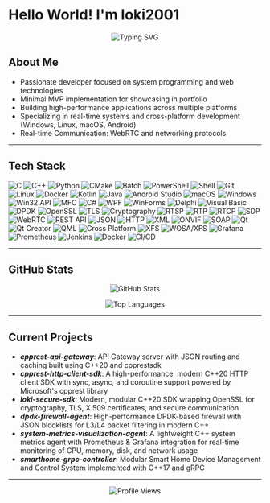 # Hello World! I'm loki2001

<div align="center">
  <img src="https://readme-typing-svg.herokuapp.com?font=Fira+Code&pause=1000&color=58A6FF&width=435&lines=System+Programming+Engineer;Full-Stack+Developer;Cross-Platform+Specialist;Real-time+Communication+Expert" alt="Typing SVG" />
</div>

## About Me
- Passionate developer focused on system programming and web technologies
- Minimal MVP implementation for showcasing in portfolio
- Building high-performance applications across multiple platforms
- Specializing in real-time systems and cross-platform development (Windows, Linux, macOS, Android)
- Real-time Communication: WebRTC and networking protocols

---

## Tech Stack
![C](https://img.shields.io/badge/C-A8B9CC?style=for-the-badge&logo=c&logoColor=black)
![C++](https://img.shields.io/badge/C++-00599C?style=for-the-badge&logo=c%2B%2B&logoColor=white)
![Python](https://img.shields.io/badge/Python-3776AB?style=for-the-badge&logo=python&logoColor=white)
![CMake](https://img.shields.io/badge/CMake-064F8C?style=for-the-badge&logo=cmake&logoColor=white)
![Batch](https://img.shields.io/badge/Batch-4D4D4D?style=for-the-badge&logo=windows-terminal&logoColor=white)
![PowerShell](https://img.shields.io/badge/PowerShell-5391FE?style=for-the-badge&logo=powershell&logoColor=white)
![Shell](https://img.shields.io/badge/Shell-89E051?style=for-the-badge&logo=gnu-bash&logoColor=black)
![Git](https://img.shields.io/badge/Git-F05032?style=for-the-badge&logo=git&logoColor=white)
![Linux](https://img.shields.io/badge/Linux-FCC624?style=for-the-badge&logo=linux&logoColor=black)
![Docker](https://img.shields.io/badge/Docker-2496ED?style=for-the-badge&logo=docker&logoColor=white)
![Kotlin](https://img.shields.io/badge/Kotlin-0095D5?style=for-the-badge&logo=kotlin&logoColor=white)
![Java](https://img.shields.io/badge/Java-ED8B00?style=for-the-badge&logo=java&logoColor=white)
![Android Studio](https://img.shields.io/badge/Android%20Studio-3DDC84?style=for-the-badge&logo=android-studio&logoColor=white)
![macOS](https://img.shields.io/badge/macOS-000000?style=for-the-badge&logo=apple&logoColor=white)
![Windows](https://img.shields.io/badge/Windows-0078D6?style=for-the-badge&logo=windows&logoColor=white)
![Win32 API](https://img.shields.io/badge/Win32%20API-0078D6?style=for-the-badge&logo=windows&logoColor=white)
![MFC](https://img.shields.io/badge/MFC-5C2D91?style=for-the-badge&logo=microsoft&logoColor=white)
![C#](https://img.shields.io/badge/C%23-239120?style=for-the-badge&logo=c-sharp&logoColor=white)
![WPF](https://img.shields.io/badge/WPF-5C2D91?style=for-the-badge&logo=.net&logoColor=white)
![WinForms](https://img.shields.io/badge/WinForms-5C2D91?style=for-the-badge&logo=.net&logoColor=white)
![Delphi](https://img.shields.io/badge/Delphi-EE1F35?style=for-the-badge&logo=delphi&logoColor=white)
![Visual Basic](https://img.shields.io/badge/Visual%20Basic-5C2D91?style=for-the-badge&logo=.net&logoColor=white)
![DPDK](https://img.shields.io/badge/DPDK-0066CC?style=for-the-badge&logo=intel&logoColor=white)
![OpenSSL](https://img.shields.io/badge/OpenSSL-721412?style=for-the-badge&logo=openssl&logoColor=white)
![TLS](https://img.shields.io/badge/TLS-326CE5?style=for-the-badge&logo=letsencrypt&logoColor=white)
![Cryptography](https://img.shields.io/badge/Cryptography-FF6B35?style=for-the-badge&logo=letsencrypt&logoColor=white)
![RTSP](https://img.shields.io/badge/RTSP-FF4500?style=for-the-badge&logo=video&logoColor=white)
![RTP](https://img.shields.io/badge/RTP-DC143C?style=for-the-badge&logo=video&logoColor=white)
![RTCP](https://img.shields.io/badge/RTCP-B22222?style=for-the-badge&logo=video&logoColor=white)
![SDP](https://img.shields.io/badge/SDP-4169E1?style=for-the-badge&logo=exchange&logoColor=white)
![WebRTC](https://img.shields.io/badge/WebRTC-333333?style=for-the-badge&logo=webrtc&logoColor=white)
![REST API](https://img.shields.io/badge/REST%20API-02569B?style=for-the-badge&logo=swagger&logoColor=white)
![JSON](https://img.shields.io/badge/JSON-000000?style=for-the-badge&logo=json&logoColor=white)
![HTTP](https://img.shields.io/badge/HTTP-005571?style=for-the-badge&logo=http&logoColor=white)
![XML](https://img.shields.io/badge/XML-FF6600?style=for-the-badge&logo=xml&logoColor=white)
![ONVIF](https://img.shields.io/badge/ONVIF-2E8B57?style=for-the-badge&logo=camera&logoColor=white)
![SOAP](https://img.shields.io/badge/SOAP-326CE5?style=for-the-badge&logo=soap&logoColor=white)
![Qt](https://img.shields.io/badge/Qt-41CD52?style=for-the-badge&logo=qt&logoColor=white)
![Qt Creator](https://img.shields.io/badge/Qt%20Creator-41CD52?style=for-the-badge&logo=qt&logoColor=white)
![QML](https://img.shields.io/badge/QML-41CD52?style=for-the-badge&logo=qt&logoColor=white)
![Cross Platform](https://img.shields.io/badge/Cross%20Platform-FF6B35?style=for-the-badge&logo=electron&logoColor=white)
![XFS](https://img.shields.io/badge/XFS-0066CC?style=for-the-badge&logo=bank&logoColor=white)
![WOSA/XFS](https://img.shields.io/badge/WOSA%2FXFS-4169E1?style=for-the-badge&logo=creditcard&logoColor=white)
![Grafana](https://img.shields.io/badge/Grafana-F46800?style=for-the-badge&logo=grafana&logoColor=white)
![Prometheus](https://img.shields.io/badge/Prometheus-E6522C?style=for-the-badge&logo=prometheus&logoColor=white)
![Jenkins](https://img.shields.io/badge/Jenkins-D24939?style=for-the-badge&logo=jenkins&logoColor=white)
![Docker](https://img.shields.io/badge/Docker-2496ED?style=for-the-badge&logo=docker&logoColor=white)
![CI/CD](https://img.shields.io/badge/CI%2FCD-326CE5?style=for-the-badge&logo=githubactions&logoColor=white)

---

## GitHub Stats
<div align="center">

![GitHub Stats](https://github-readme-stats.vercel.app/api?username=loki2001-dev&show_icons=true&theme=tokyonight&hide_border=true&bg_color=0D1117)

![Top Languages](https://github-readme-stats.vercel.app/api/top-langs/?username=loki2001-dev&layout=compact&theme=tokyonight&hide_border=true&bg_color=0D1117)

</div>

---

## Current Projects
- **_cpprest-api-gateway_**: API Gateway server with JSON routing and caching built using C++20 and cpprestsdk
- **_cpprest-http-client-sdk_**: A high-performance, modern C++20 HTTP client SDK with sync, async, and coroutine support powered by Microsoft's cpprest library
- **_loki-secure-sdk_**: Modern, modular C++20 SDK wrapping OpenSSL for cryptography, TLS, X.509 certificates, and secure communication
- **_dpdk-firewall-agent_**: High-performance DPDK-based firewall with JSON blocklists for L3/L4 packet filtering in modern C++
- **_system-metrics-visualization-agent_**: A lightweight C++ system metrics agent with Prometheus & Grafana integration for real-time monitoring of CPU, memory, disk, and network usage
- **_smarthome-grpc-controller_**: Modular Smart Home Device Management and Control System implemented with C++17 and gRPC

---

<div align="center">

![Profile Views](https://komarev.com/ghpvc/?username=loki2001-dev&color=brightgreen&style=flat-square)

</div>
